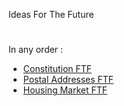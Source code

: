 Ideas For The Future
#

In any order :

* [Constitution FTF](ConstitutionFTF.md)
* [Postal Addresses FTF](PostalAddressesFTF.md)
* [Housing Market FTF](HousingMarketFTF.md)
